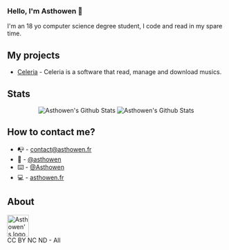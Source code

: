 ### Hello, I'm Asthowen 🖖

I'm an 18 yo computer science degree student, I code and read in my spare time.

## My projects
* [Celeria](https://github.com/Asthowen/CeleriaMusicPlayer) - Celeria is a software that read, manage and download musics. 

## Stats
<p align="center">
  <img alt="Asthowen's Github Stats" src="https://github-readme-stats.vercel.app/api?username=Asthowen&show_icons=true&hide_border=true&theme=tokyonight&hide=issues" />
  <img alt="Asthowen's Github Stats" src="https://github-readme-stats.vercel.app/api/top-langs/?username=Asthowen&show_icons=true&layout=compact&hide_border=true&theme=tokyonight" />
</p>

## How to contact me?
* 📭 - contact@asthowen.fr
* 📯 - [@asthowen](https://discord.com/users/489826443992367128)
* ⌨️ - [@Asthowen](https://twitter.com/Asthowen)
* 💻 - [asthowen.fr](https://asthowen.fr)

## About
<img alt="Asthowen's logo" src="https://avatars.githubusercontent.com/u/59535754?v=4" width="50px" />
<br/>
CC BY NC ND - All
